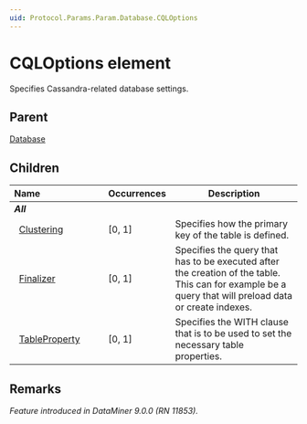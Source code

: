 ```yaml
---
uid: Protocol.Params.Param.Database.CQLOptions
---
```


# CQLOptions element

Specifies Cassandra-related database settings.

## Parent

[Database](xref:Protocol.Params.Param.Database)

## Children

|Name&nbsp;&nbsp;&nbsp;&nbsp;&nbsp;&nbsp;&nbsp;&nbsp;&nbsp;&nbsp;&nbsp;&nbsp;&nbsp;&nbsp;&nbsp;&nbsp;&nbsp;&nbsp;&nbsp;&nbsp;&nbsp;&nbsp;&nbsp;&nbsp;|Occurrences|Description|
|--- |--- |--- |
|***All***|||
|&nbsp;&nbsp;[Clustering](xref:Protocol.Params.Param.Database.CQLOptions.Clustering)|[0, 1]|Specifies how the primary key of the table is defined.|
|&nbsp;&nbsp;[Finalizer](xref:Protocol.Params.Param.Database.CQLOptions.Finalizer)|[0, 1]|Specifies the query that has to be executed after the creation of the table. This can for example be a query that will preload data or create indexes.|
|&nbsp;&nbsp;[TableProperty](xref:Protocol.Params.Param.Database.CQLOptions.TableProperty)|[0, 1]|Specifies the WITH clause that is to be used to set the necessary table properties.|

## Remarks

*Feature introduced in DataMiner 9.0.0 (RN 11853).*
